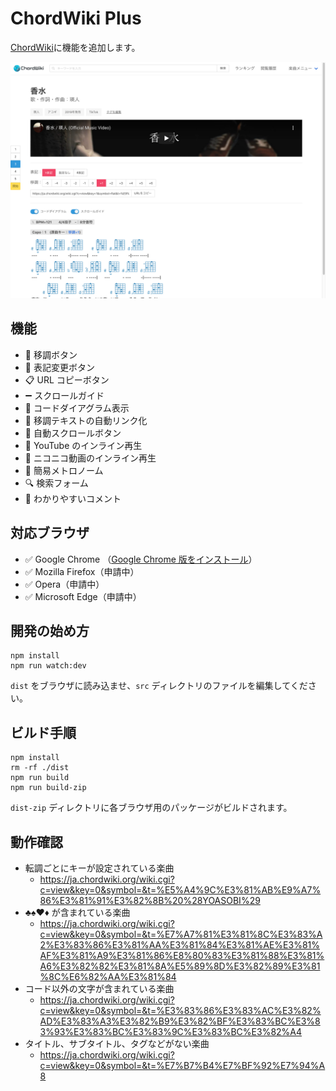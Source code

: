 # ChordWiki Plus

[ChordWiki](https://ja.chordwiki.org/)に機能を追加します。

![ChordWiki-Plus](/docs/screenshot_2400x1800@2x.jpg)

## 機能

- 🎼 移調ボタン
- 📝 表記変更ボタン
- 📋 URL コピーボタン
- ➖ スクロールガイド
- 🎸 コードダイアグラム表示
- 🔗 移調テキストの自動リンク化
- 📜 自動スクロールボタン
- 🎦 YouTube のインライン再生
- 🎦 ニコニコ動画のインライン再生
- 🥁 簡易メトロノーム
- 🔍 検索フォーム
- 💬 わかりやすいコメント

## 対応ブラウザ

- ✅ Google Chrome （[Google Chrome 版をインストール](https://chrome.google.com/webstore/detail/chordwiki-plus-chordwiki%E3%81%8C/okpomplfbfbmabonmfloendefonobaco?hl=ja)）
- ✅ Mozilla Firefox（申請中）
- ✅ Opera（申請中）
- ✅ Microsoft Edge（申請中）

## 開発の始め方

```
npm install
npm run watch:dev
```

`dist` をブラウザに読み込ませ、`src` ディレクトリのファイルを編集してください。

## ビルド手順

```
npm install
rm -rf ./dist
npm run build
npm run build-zip
```

`dist-zip` ディレクトリに各ブラウザ用のパッケージがビルドされます。

## 動作確認

- 転調ごとにキーが設定されている楽曲
  - https://ja.chordwiki.org/wiki.cgi?c=view&key=0&symbol=&t=%E5%A4%9C%E3%81%AB%E9%A7%86%E3%81%91%E3%82%8B%20%28YOASOBI%29
- ♣♠♥♦ が含まれている楽曲
  - https://ja.chordwiki.org/wiki.cgi?c=view&key=0&symbol=&t=%E7%A7%81%E3%81%8C%E3%83%A2%E3%83%86%E3%81%AA%E3%81%84%E3%81%AE%E3%81%AF%E3%81%A9%E3%81%86%E8%80%83%E3%81%88%E3%81%A6%E3%82%82%E3%81%8A%E5%89%8D%E3%82%89%E3%81%8C%E6%82%AA%E3%81%84
- コード以外の文字が含まれている楽曲
  - https://ja.chordwiki.org/wiki.cgi?c=view&key=0&symbol=&t=%E3%83%86%E3%83%AC%E3%82%AD%E3%83%A3%E3%82%B9%E3%82%BF%E3%83%BC%E3%83%93%E3%83%BC%E3%83%9C%E3%83%BC%E3%82%A4
- タイトル、サブタイトル、タグなどがない楽曲
  - https://ja.chordwiki.org/wiki.cgi?c=view&key=0&symbol=&t=%E7%B7%B4%E7%BF%92%E7%94%A8
